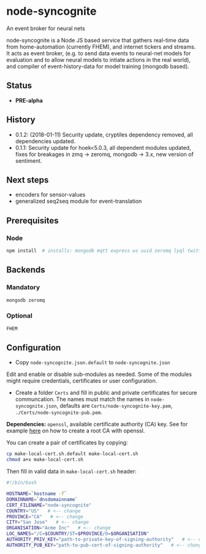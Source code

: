 # node-syncognite

An event broker for neural nets

node-syncognite is a Node JS based service that gathers real-time data from home-automation (currently FHEM), and internet tickers and streams. It acts as event broker, (e.g. to send data events to neural-net models for evaluation and to allow neural models to intiate actions in the real world), and compiler of event-history-data for model training (mongodb based).

## Status

* **PRE-alpha**

## History

* 0.1.2: (2018-01-11) Security update, cryptiles dependency removed, all dependencies updated.
* 0.1.1: Security update for hoek<5.0.3, all dependent modules updated, fixes for breakages in zmq -> zeromq, mongodb -> 3.x, new version of sentiment.

## Next steps

* encoders for sensor-values
* generalized seq2seq module for event-translation

## Prerequisites

### Node

```bash
npm install  # installs: mongodb mqtt express ws uuid zeromq lyql twitter sentiment
```

## Backends

### Mandatory

```bash
mongodb zeromq
```

### Optional

```bash
FHEM
```

## Configuration

* Copy `node-syncognite.json.default` to `node-syncognite.json`

Edit and enable or disable sub-modules as needed. Some of the modules might require credentials, certificates or user configuration.

* Create a folder `Certs` and fill in public and private certificates for secure communcation. The names must match the names in `node-syncognite.json`, defaults are `Certs/node-syncognite-key.pem`, `./Certs/node-syncognite-pub.pem`. 

**Dependencies:** `openssl`, available certificate authority (CA) key. See for example [here](https://gist.github.com/fntlnz/cf14feb5a46b2eda428e000157447309) on how to create a root CA with openssl.

You can create a pair of certificates by copying:

```bash
cp make-local-cert.sh.default make-local-cert.sh
chmod a+x make-local-cert.sh
```

Then fill in valid data in `make-local-cert.sh` header:

```bash
#!/bin/bash

HOSTNAME=`hostname -f`
DOMAINNAME=`dnsdomainname`
CERT_FILENAME="node-syncognite"
COUNTRY="US"   # <-- change
PROVINCE="CA"   # <-- change
CITY="San Jose"   # <-- change
ORGANISATION="Acme Inc"   # <-- change
LOC_NAMES="/C=$COUNTRY/ST=$PROVINCE/O=$ORGANISATION"
AUTHORITY_PRIV_KEY="path-to-private-key-of-signing-authority"   # <-- change, CA priv key
AUTHORITY_PUB_KEY="path-to-pub-cert-of-signing-authority"   # <-- change, CA pub key
```
